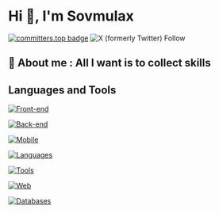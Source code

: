 # Hi 👀, I'm Sovmulax
[![committers.top badge](https://user-badge.committers.top/ivory_coast_private/sovmulax.svg)](https://user-badge.committers.top/ivory_coast_private/sovmulax) ![X (formerly Twitter) Follow](https://img.shields.io/twitter/follow/sovmulax)

## 💬 About me : All I want is to collect skills
## Languages and Tools

[![Front-end](https://skillicons.dev/icons?i=bootstrap,css,html,vue,nuxtjs,materialui,js&perline=13)][def]

[![Back-end](https://skillicons.dev/icons?i=nodejs,express,php,laravel,mongodb,firebase,mysql,sqlite,sequelize,django&perline=13)][def]

[![Mobile](https://skillicons.dev/icons?i=androidstudio,flutter,dart&perline=13)][def]

[![Languages](https://skillicons.dev/icons?i=python,c&perline=13)][def]

[![Tools](https://skillicons.dev/icons?i=linux,vscode,git,github,githubactions,postman,docker,firebase&perline=13)][def]

[![Web](https://skillicons.dev/icons?i=figma,xd,linkedin,devto,discord,twitter,ai&perline=13)][def]

[![Databases](https://skillicons.dev/icons?i=postgres,mongodb,mysql,redis&perline=13)][def]

[def]: https://skillicons.dev
